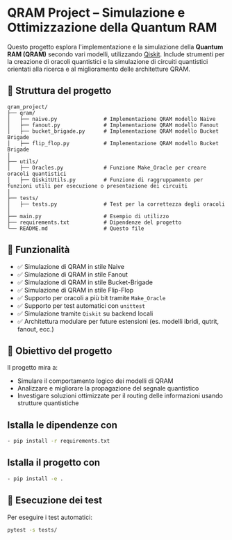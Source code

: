 # QRAM Project – Simulazione e Ottimizzazione della Quantum RAM

Questo progetto esplora l'implementazione e la simulazione della **Quantum RAM (QRAM)** secondo vari modelli, utilizzando [Qiskit](https://qiskit.org/). Include strumenti per la creazione di oracoli quantistici e la simulazione di circuiti quantistici orientati alla ricerca e al miglioramento delle architetture QRAM.

## 📁 Struttura del progetto
```text
qram_project/
├── qram/
│   ├── naive.py               # Implementazione QRAM modello Naive
│   ├── fanout.py              # Implementazione QRAM modello Fanout
│   ├── bucket_brigade.py      # Implementazione QRAM modello Bucket Brigade
│   ├── flip_flop.py           # Implementazione QRAM modello Bucket Brigade
│
├── utils/
│   ├── Oracles.py             # Funzione Make_Oracle per creare oracoli quantistici
│   ├── QiskitUtils.py         # Funzione di raggruppamento per funzioni utili per esecuzione o presentazione dei circuiti
│
├── tests/
│   ├── tests.py               # Test per la correttezza degli oracoli
│
├── main.py                    # Esempio di utilizzo
├── requirements.txt           # Dipendenze del progetto
└── README.md                  # Questo file
```


## 🚀 Funzionalità
- ✅ Simulazione di QRAM in stile Naive
- ✅ Simulazione di QRAM in stile Fanout
- ✅ Simulazione di QRAM in stile Bucket-Brigade
- ✅ Simulazione di QRAM in stile Flip-Flop
- ✅ Supporto per oracoli a più bit tramite `Make_Oracle`
- ✅ Supporto per test automatici con `unittest`
- ✅ Simulazione tramite `Qiskit` su backend locali
- ✅ Architettura modulare per future estensioni (es. modelli ibridi, qutrit, fanout, ecc.)

## 🧠 Obiettivo del progetto

Il progetto mira a:
- Simulare il comportamento logico dei modelli di QRAM
- Analizzare e migliorare la propagazione del segnale quantistico
- Investigare soluzioni ottimizzate per il routing delle informazioni usando strutture quantistiche

## Istalla le dipendenze con

```bash
- pip install -r requirements.txt
```

## Istalla il progetto con

```bash
- pip install -e .
```


## 🧪 Esecuzione dei test

Per eseguire i test automatici:

```bash
pytest -s tests/
```